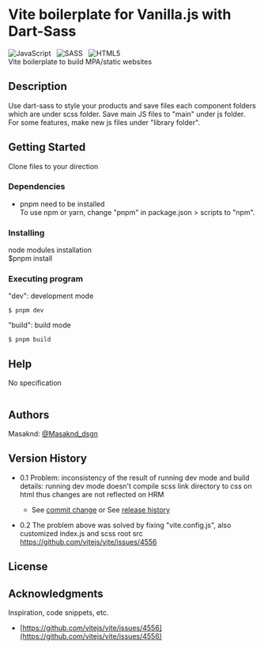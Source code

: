 # Vite boilerplate for Vanilla.js with Dart-Sass
 ![JavaScript](https://img.shields.io/badge/javascript-%23323330.svg?style=for-the-badge&logo=javascript&logoColor=%23F7DF1E)  &nbsp; ![SASS](https://img.shields.io/badge/SASS-hotpink.svg?style=for-the-badge&logo=SASS&logoColor=white) &nbsp; ![HTML5](https://img.shields.io/badge/html5-%23E34F26.svg?style=for-the-badge&logo=html5&logoColor=white) <br>
Vite boilerplate to build MPA/static websites

## Description

Use dart-sass to style your products and save files each component folders which are under scss folder.
Save main JS files to "main" under js folder. For some features, make new js files under "library folder".

## Getting Started

Clone files to your direction

### Dependencies

- pnpm need to be installed<br>
  To use npm or yarn, change "pnpm" in package.json > scripts to "npm".

### Installing

node modules installation <br>
$pnpm install

### Executing program

"dev": development mode
```
$ pnpm dev
```

"build": build mode
```
$ pnpm build
```

## Help

No specification

```

```

## Authors

Masaknd:
[@Masaknd_dsgn](https://twitter.com/Masaknd_dsgn)

## Version History

- 0.1
  Problem: inconsistency of the result of running dev mode and build
  details: running dev mode doesn't compile scss link directory to css on html thus changes are not reflected on HRM

  - See [commit change]() or See [release history]()

- 0.2
  The problem above was solved by fixing "vite.config.js", also customized index.js and scss root src
  https://github.com/vitejs/vite/issues/4556

## License

## Acknowledgments

Inspiration, code snippets, etc.

- [https://github.com/vitejs/vite/issues/4556](https://github.com/vitejs/vite/issues/4556)
